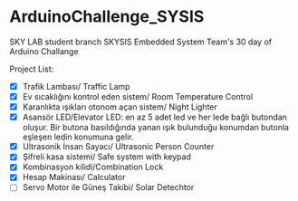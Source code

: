 # ArduinoChallenge_SYSIS

SKY LAB student branch SKYSIS Embedded System Team's 30 day of Arduino Challange

Project List:

 - [x] Trafik Lambası/ Traffic Lamp
 - [x] Ev sıcaklığını kontrol eden sistem/ Room Temperature Control
 - [x] Karanlıkta ışıkları otonom açan sistem/ Night Lighter
 - [x] Asansör LED/Elevator LED: en az 5 adet led ve her lede bağlı butondan oluşur. Bir butona basıldığında yanan ışık bulunduğu konumdan butonla eşleşen ledin konumuna   gelir.
 - [x] Ultrasonik İnsan Sayacı/ Ultrasonic Person Counter
 - [x] Şifreli kasa sistemi/ Safe system with keypad
 - [x] Kombinasyon kilidi/Combination Lock
 - [x] Hesap Makinası/ Calculator
 - [ ] Servo Motor ile Güneş Takibi/ Solar Detechtor
